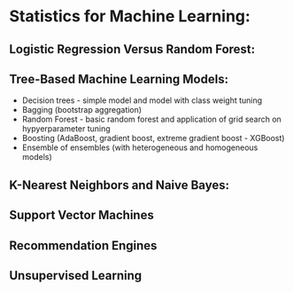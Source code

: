 # Statistics for Machine Learning:

## Logistic Regression Versus Random Forest:

## Tree-Based Machine Learning Models:
* Decision trees - simple model and model with class weight tuning
* Bagging (bootstrap aggregation)
* Random Forest - basic random forest and application of grid search on hypyerparameter tuning
* Boosting (AdaBoost, gradient boost, extreme gradient boost - XGBoost)
* Ensemble of ensembles (with heterogeneous and homogeneous models)

## K-Nearest Neighbors and Naive Bayes:

## Support Vector Machines

## Recommendation Engines

## Unsupervised Learning
